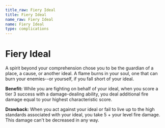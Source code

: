 ```yaml
---
title_raw: Fiery Ideal
title: Fiery Ideal
name_raw: Fiery Ideal
name: Fiery Ideal
type: complications
---
```


# Fiery Ideal

A spirit beyond your comprehension chose you to be the guardian of a place, a cause, or another ideal. A flame burns in your soul, one that can burn your enemies--or yourself, if you fall short of your ideal.

**Benefit:** While you are fighting on behalf of your ideal, when you score a tier 3 success with a damage-dealing ability, you deal additional fire damage equal to your highest characteristic score.

**Drawback:** When you act against your ideal or fail to live up to the high standards associated with your ideal, you take 5 + your level fire damage. This damage can't be decreased in any way.
